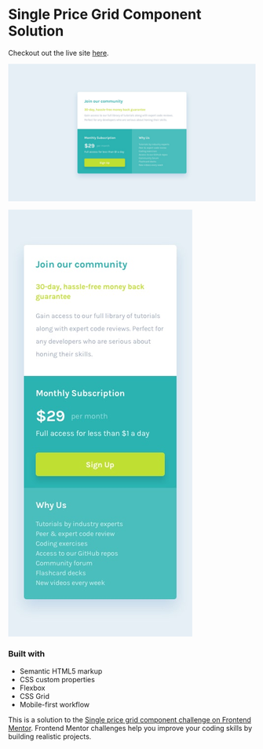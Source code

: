 # Single Price Grid Component Solution

Checkout out the live site [here](https://elorenn.github.io/single-price-grid-component-solution/).

![Stats preview card component](assets/design/desktop-design.jpg)

![Stats preview card component mobile](assets/design/mobile-design.jpg)

### Built with

- Semantic HTML5 markup
- CSS custom properties
- Flexbox
- CSS Grid
- Mobile-first workflow

This is a solution to the [Single price grid component challenge on Frontend Mentor](https://www.frontendmentor.io/challenges/single-price-grid-component-5ce41129d0ff452fec5abbbc). Frontend Mentor challenges help you improve your coding skills by building realistic projects.
